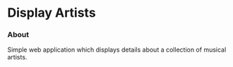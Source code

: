 # Display Artists

### About
Simple web application which displays details about a collection of musical artists.
